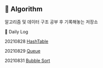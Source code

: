 
:pencil:  Algorithm
------------
알고리즘 및 데이터 구조 공부 후 기록해놓는 저장소


:pushpin: Daily Log

20210828
[HashTable](Algorithm/src/inflearn/Aug28th.java)

20210829
[Queue](Algorithm/src/inflearn/QueueTest.java)

20210831
[Bubble Sort](Algorithm/src/inflearn/BubbleSort.java)
